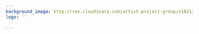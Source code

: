 ```yaml
---
background_image: http://res.cloudinary.com/artist-project-group/v1621267820/apg1/AAAA_NF__4238_rx5hfv.jpg
logo: ''

---
```

